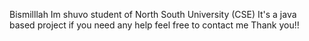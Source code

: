 Bismilllah 
Im shuvo student of North South University (CSE)
It's a java based project if you need any help feel free to contact me
Thank you!!
